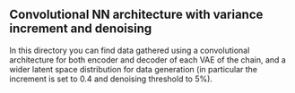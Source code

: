 ## Convolutional NN architecture with variance increment and denoising

In this directory you can find data gathered using a convolutional
architecture for both encoder and decoder of each VAE of the chain,
and a wider latent space distribution for data generation (in 
particular the increment is set to 0.4 and denoising threshold to 5%).
